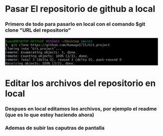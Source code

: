 # Pasar El repositorio de github a local
### Primero de todo para pasarlo en local con el comando $git clone "URL del repositorio"
![Primera Screenshot](https://github.com/Ramago1715/Git_project/blob/main/git1.png)

# Editar los archivos del repositorio en local

### Despues en local editamos los archivos, por ejemplo el readme (que es lo que estoy haciendo ahora)
### Ademas de subir las caputras de pantalla
